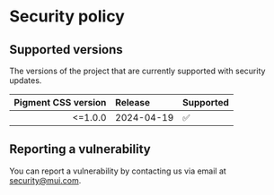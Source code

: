 # Security policy

## Supported versions

The versions of the project that are currently supported with security updates.

| Pigment CSS version | Release    | Supported          |
| ------------------: | :--------- | :----------------- |
|             <=1.0.0 | 2024-04-19 | :white_check_mark: |

## Reporting a vulnerability

You can report a vulnerability by contacting us via email at [security@mui.com](mailto:security@mui.com).
